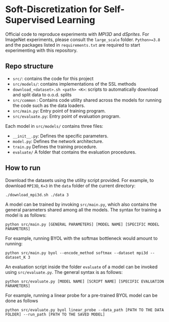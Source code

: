 # Soft-Discretization for Self-Supervised Learning

Official code to reproduce experiments with *MPI3D* and *dSprites*. For ImageNet experiments, please consult the `large_scale` folder.
`Python>=3.8` and the packages listed in `requirements.txt` are required
to start experimenting with this repository.

## Repo structure

 - `src/`: contains the code for this project
 - `src/models/`: contains implementations of the SSL methods
 - `download_<dataset>.sh <path> <K>`: scripts to automatically download and split data to o.o.d. splits
 - `src/common` : Contains code utility shared across the models for running the code such as the data loaders.
 - `src/main.py`: Entry point of training program.
 - `src/evaluate.py`: Entry point of evaluation program.

Each model in `src/models/` contains three files:
  - `__init__.py`: Defines the specific parameters.
  - `model.py`: Defines the network architecture.
  - `train.py` Defines the training procedure.
  - `evaluate/` A folder that contains the evaluation procedures.

## How to run

Download the datasets using the utility script provided. For example, to download `MPI3D`, `K=3` in the `data` folder of the current directory:
```
./download_mpi3d.sh ./data 3
```

A model can be trained by invoking `src/main.py`, which also contains the general parameters shared among all the models.
The syntax for training a model is as follows:

```
python src/main.py [GENERAL PARAMETERS] [MODEL NAME] [SPECIFIC MODEL PARAMETERS]
```

For example, running BYOL with the softmax bottleneck would amount to running:
```
python src/main.py byol --encode_method softmax --dataset mpi3d --dataset_K 3
```

An evaluation script inside the folder `evaluate` of a model can be invoked using `src/evaluate.py`. The general syntax is as follows:
```
python src/evaluate.py [MODEL NAME] [SCRIPT NAME] [SPECIFIC EVALUATION PARAMETERS]
```

For example, running a linear probe for a pre-trained BYOL model can be done as follows
```
python src/evaluate.py byol linear_probe --data_path [PATH TO THE DATA FOLDER] --run_path [PATH TO THE SAVED MODEL]
```

